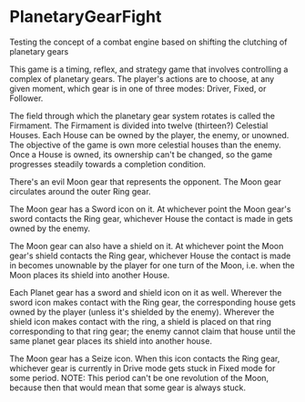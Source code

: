 # PlanetaryGearFight
Testing the concept of a combat engine based on shifting the clutching of planetary gears

This game is a timing, reflex, and strategy game that involves controlling a complex of planetary gears. The player's actions are to choose, at any given moment, which gear is in one of three modes: Driver, Fixed, or Follower.

The field through which the planetary gear system rotates is called the Firmament. The Firmament is divided into twelve (thirteen?) Celestial Houses. Each House can be owned by the player, the enemy, or unowned. The objective of the game is own more celestial houses than the enemy. Once a House is owned, its ownership can't be changed, so the game progresses steadily towards a completion condition.

There's an evil Moon gear that represents the opponent. The Moon gear circulates around the outer Ring gear.

The Moon gear has a Sword icon on it. At whichever point the Moon gear's sword contacts the Ring gear, whichever House the contact is made in gets owned by the enemy.

The Moon gear can also have a shield on it. At whichever point the Moon gear's shield contacts the Ring gear, whichever House the contact is made in becomes unownable by the player for one turn of the Moon, i.e. when the Moon places its shield into another House.

Each Planet gear has a sword and shield icon on it as well. Wherever the sword icon makes contact with the Ring gear, the corresponding house gets owned by the player (unless it's shielded by the enemy). Wherever the shield icon makes contact with the ring, a shield is placed on that ring corresponding to that ring gear; the enemy cannot claim that house until the same planet gear places its shield into another house.

The Moon gear has a Seize icon. When this icon contacts the Ring gear, whichever gear is currently in Drive mode gets stuck in Fixed mode for some period. NOTE: This period can't be one revolution of the Moon, because then that would mean that some gear is always stuck.


